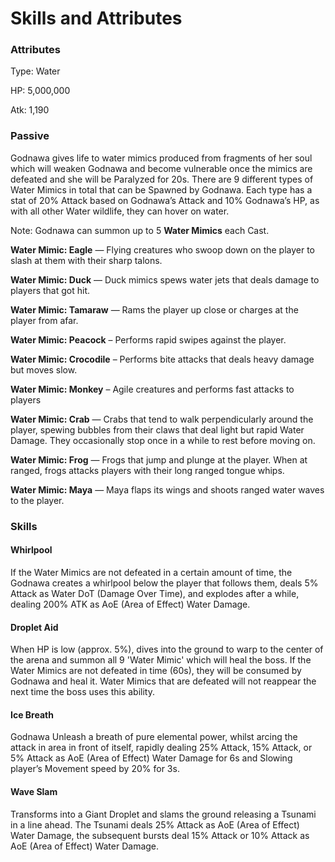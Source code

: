 # Skills and Attributes

### Attributes

Type: Water

HP: 5,000,000

Atk: 1,190

### Passive

Godnawa gives life to water mimics produced from fragments of her soul which will weaken Godnawa and become vulnerable once the mimics are defeated and she will be Paralyzed for 20s. There are 9 different types of Water Mimics in total that can be Spawned by Godnawa. Each type has a stat of 20% Attack based on Godnawa’s Attack and 10% Godnawa’s HP, as with all other Water wildlife, they can hover on water.

Note: Godnawa can summon up to 5 **Water Mimics** each Cast.

**Water Mimic: Eagle** — Flying creatures who swoop down on the player to slash at them with their sharp talons.

**Water Mimic: Duck** — Duck mimics spews water jets that deals damage to players that got hit.

**Water Mimic: Tamaraw** — Rams the player up close or charges at the player from afar.

**Water Mimic: Peacock** – Performs rapid swipes against the player.

**Water Mimic: Crocodile** – Performs bite attacks that deals heavy damage but moves slow.

**Water Mimic: Monkey** – Agile creatures and performs fast attacks to players

**Water Mimic: Crab** — Crabs that tend to walk perpendicularly around the player, spewing bubbles from their claws that deal light but rapid Water Damage. They occasionally stop once in a while to rest before moving on.

**Water Mimic: Frog** — Frogs that jump and plunge at the player. When at ranged, frogs attacks players with their long ranged tongue whips.

**Water Mimic: Maya** — Maya flaps its wings and shoots ranged water waves to the player.

### **Skills**

#### **Whirlpool**

If the Water Mimics are not defeated in a certain amount of time, the Godnawa creates a whirlpool below the player that follows them, deals 5% Attack as Water DoT (Damage Over Time), and explodes after a while, dealing 200% ATK as AoE (Area of Effect) Water Damage.

#### **Droplet Aid**

When HP is low (approx. 5%), dives into the ground to warp to the center of the arena and summon all 9 'Water Mimic' which will heal the boss. If the Water Mimics are not defeated in time (60s), they will be consumed by Godnawa and heal it. Water Mimics that are defeated will not reappear the next time the boss uses this ability.

#### **Ice Breath**

Godnawa Unleash a breath of pure elemental power, whilst arcing the attack in area in front of itself, rapidly dealing 25% Attack, 15% Attack, or 5% Attack as AoE (Area of Effect) Water Damage for 6s and Slowing player’s Movement speed by 20% for 3s.

#### **Wave Slam**

Transforms into a Giant Droplet and slams the ground releasing a Tsunami in a line ahead. The Tsunami deals 25% Attack as AoE (Area of Effect) Water Damage, the subsequent bursts deal 15% Attack or 10% Attack as AoE (Area of Effect) Water Damage.
